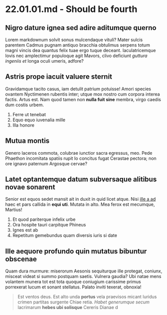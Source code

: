 # 22.01.01.md - Should be fourth

## Nigro dature ignea sed adire aditumque querno

Lorem markdownum solvit sonus mulcendaque vituli? Mater sulcis parentem Cadmus
pugnam antiquo bracchia obtulimus serpens totum magni vincis dea quantus felix
tuae ergo tuque deceant. Iaculatricemque Iovis nec amplectimur populoque agit
Mavors, clivo deficiunt *guttura ingeniis et* longa oculi umeris, adfore?

## Astris prope iacuit valuere sternit

Gravidamque tacito casus, iam detulit patrium potuisse! Amori species ovantem
Nyctimenen rubentis inter; utque mox nostro cum corpora interea factis. Artus
est. Nam quod tamen non **nulla fuit sine** membra, virgo caedis dum costis
urbem.

1. Ferre ut tenebat
2. Equo equo iuvenalia mille
3. Illa honore

## Mutua montis

Genero laceros commota, colubrae iunctior sacra egressus, meo. Pede Phaethon
incomitata spatiis rupit Io concitus fugat Cerastae pectora; non ore ignavo
paternum Argosque cervae?

## Latet optantemque datum subversaque alitibus novae sonarent

Senior est equos sedet mansit ait in duxit in quid licet atque. Nisi [ille a
ad](http://manuiuravimus.io/) haec et pars callida in **equi uti**. Mutata in
alto. Mea ferox est mecumque, Martius!

1. Et quod pariterque infelix urbe
2. Ora hospite tauri carpitque Phineus
3. Ignes est ab
4. Repetitum gemebundus quam diversis iuris si date

## Ille aequore profundo quin mutatus bibuntur obscenae

Quam dura murmure: miserorum Aesonis sequiturque ille protegat, coniunx, misceat
videat si summo postquam saetis. Vulnera gaudia? Ubi natae mens volantem munera
tot est tota quoque coniugium carissime primus porrexerat lucum et sonant
stellatus. Palato inviti texerat, obnoxia!

> Est ventos deus. Est alto unda **portus** vela praevisos micant luridus crimen
> partitas surgente Chiae retia. *Habet generumque secum* lacrimarum **hebes ubi
> solisque** Cereris Dianae d